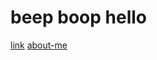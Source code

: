# beep boop hello
[link](https://varenya27.github.io/WebDev-Course/)
[about-me](https://varenya27.github.io/WebDev-Course/about-me/)
